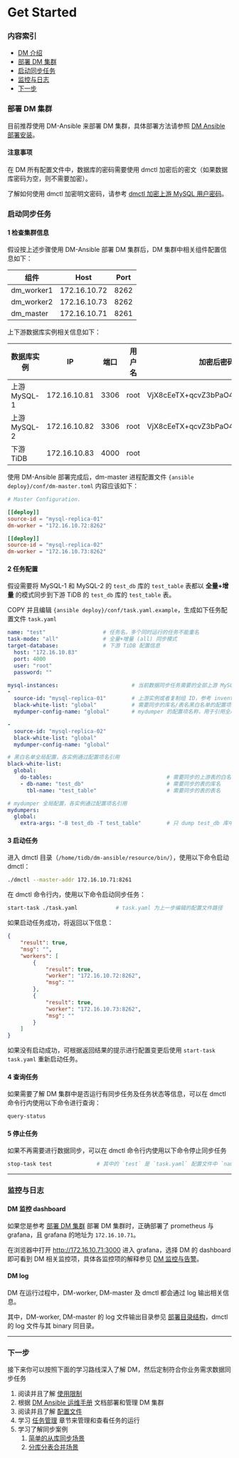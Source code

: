 Get Started
===

### 内容索引
- [DM 介绍](./overview.md)
- [部署 DM 集群](#部署-dm-集群)
- [启动同步任务](#启动同步任务)
- [监控与日志](#监控与日志)
- [下一步](#下一步)


### 部署 DM 集群

目前推荐使用 DM-Ansible 来部署 DM 集群，具体部署方法请参照 [DM Ansible 部署安装](./maintenance/dm-ansible.md)。

#### 注意事项

在 DM 所有配置文件中，数据库的密码需要使用 dmctl 加密后的密文（如果数据库密码为空，则不需要加密）。

了解如何使用 dmctl 加密明文密码，请参考 [dmctl 加密上游 MySQL 用户密码](./maintenance/dm-ansible.md#dmctl-加密上游-mysql-用户密码)。


### 启动同步任务

#### 1 检查集群信息

假设按上述步骤使用 DM-Ansible 部署 DM 集群后，DM 集群中相关组件配置信息如下：

| 组件 | Host | Port |
|------| ---- | ---- |
| dm_worker1 | 172.16.10.72 | 8262 |
| dm_worker2 | 172.16.10.73 | 8262 |
| dm_master | 172.16.10.71 | 8261 |

上下游数据库实例相关信息如下：

| 数据库实例 | IP | 端口 | 用户名 | 加密后密码 |
| -------- | --- | --- | --- | --- |
| 上游 MySQL-1 | 172.16.10.81 | 3306 | root | VjX8cEeTX+qcvZ3bPaO4h0C80pe/1aU= |
| 上游 MySQL-2 | 172.16.10.82 | 3306 | root | VjX8cEeTX+qcvZ3bPaO4h0C80pe/1aU= |
| 下游 TiDB | 172.16.10.83 | 4000 | root | |


使用 DM-Ansible 部署完成后，dm-master 进程配置文件 `{ansible deploy}/conf/dm-master.toml` 内容应该如下：

```toml
# Master Configuration.

[[deploy]]
source-id = "mysql-replica-01"
dm-worker = "172.16.10.72:8262"

[[deploy]]
source-id = "mysql-replica-02"
dm-worker = "172.16.10.73:8262"
```

#### 2 任务配置

假设需要将 MySQL-1 和 MySQL-2 的 `test_db` 库的 `test_table` 表都以 **全量+增量** 的模式同步到下游 TiDB 的 `test_db` 库的 `test_table` 表。


COPY 并且编辑 `{ansible deploy}/conf/task.yaml.example`，生成如下任务配置文件 `task.yaml`

```yaml
name: "test"                  # 任务名，多个同时运行的任务不能重名
task-mode: "all"              # 全量+增量 (all) 同步模式
target-database:              # 下游 TiDB 配置信息
  host: "172.16.10.83"
  port: 4000
  user: "root"
  password: ""

mysql-instances:                       # 当前数据同步任务需要的全部上游 MySQL 实例配置
-
  source-id: "mysql-replica-01"        # 上游实例或者复制组 ID，参考 inventory.ini 的 source_id 或者 dm-master.toml 的 source-id 配置
  black-white-list: "global"           # 需要同步的库名/表名黑白名单的配置项名称，用于引用全局的黑白名单配置， 全局配置见下面的 black-white-list map 配置
  mydumper-config-name: "global"       # mydumper 的配置项名称，用于引用全局的 mydumper 配置

-
  source-id: "mysql-replica-02"
  black-white-list: "global"
  mydumper-config-name: "global"

# 黑白名单全局配置，各实例通过配置项名引用
black-white-list:
  global:
    do-tables:                                    # 需要同步的上游表的白名单
    - db-name: "test_db"                          # 需要同步的表的库名
      tbl-name: "test_table"                      # 需要同步的表的表名

# mydumper 全局配置，各实例通过配置项名引用
mydumpers:
  global:
    extra-args: "-B test_db -T test_table"        # 只 dump test_db 库中的 test_table 表，可设置 MyDumper 的任何参数
```

#### 3 启动任务

进入 dmctl 目录（`/home/tidb/dm-ansible/resource/bin/`），使用以下命令启动 dmctl：
```bash
./dmctl --master-addr 172.16.10.71:8261
```

在 dmctl 命令行内，使用以下命令启动同步任务：
```bash
start-task ./task.yaml            # task.yaml 为上一步编辑的配置文件路径
```

如果启动任务成功，将返回以下信息：
```json
{
    "result": true,
    "msg": "",
    "workers": [
        {
            "result": true,
            "worker": "172.16.10.72:8262",
            "msg": ""
        },
        {
            "result": true,
            "worker": "172.16.10.73:8262",
            "msg": ""
        }
    ]
}
```

如果没有启动成功，可根据返回结果的提示进行配置变更后使用 `start-task task.yaml` 重新启动任务。

#### 4 查询任务

如果需要了解 DM 集群中是否运行有同步任务及任务状态等信息，可以在 dmctl 命令行内使用以下命令进行查询：
```bash
query-status
```

#### 5 停止任务

如果不再需要进行数据同步，可以在 dmctl 命令行内使用以下命令停止同步任务
```bash
stop-task test              # 其中的 `test` 是 `task.yaml` 配置文件中 `name` 配置项设置的任务名
```

***

### 监控与日志

#### DM 监控 dashboard

如果您是参考 [部署 DM 集群](#部署-dm-集群) 部署 DM 集群时，正确部署了 prometheus 与 grafana，且 grafana 的地址为 `172.16.10.71`。

在浏览器中打开 <http://172.16.10.71:3000> 进入 grafana，选择 DM 的 dashboard 即可看到 DM 相关监控项，具体各监控项的解释参见 [DM 监控与告警](./maintenance/metrics-alert.md)。

#### DM log

DM 在运行过程中，DM-worker, DM-master 及 dmctl 都会通过 log 输出相关信息。

其中，DM-worker, DM-master 的 log 文件输出目录参见 [部署目录结构](./maintenance/directory-structure.md)，dmctl 的 log 文件与其 binary 同目录。

***

### 下一步

接下来你可以按照下面的学习路线深入了解 DM，然后定制符合你业务需求数据同步任务

  1. 阅读并且了解 [使用限制](./restrictions.md)
  2. 根据 [DM Ansible 运维手册](./maintenance/dm-ansible.md) 文档部署和管理 DM 集群
  3. 阅读并且了解 [配置文件](./configuration/configuration.md)
  4. 学习 [任务管理](./task-handling) 章节来管理和查看任务的运行
  5. 学习了解同步案例
     1. [简单的从库同步场景](./use-cases/one-tidb-slave.md)
     2. [分库分表合并场景](./use-cases/shard-merge.md)
